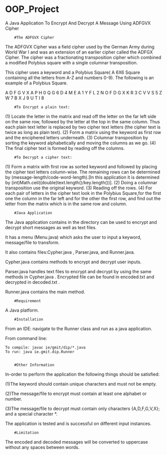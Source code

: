 # OOP_Project
A Java Application To Encrypt And Decrypt A Message Using ADFGVX Cipher

		#The ADFGVX Cipher
														
The ADFGVX Cipher was a field cipher used by the German Army during World War I and was an extension of an earlier cipher called the ADFGX Cipher. The cipher was a fractionating transposition cipher which combined a modified Polybius square with a single columnar transposition.

This cipher uses a keyword and a Polybius Square( A 6X6 Square containing all the letters from A-Z and numbers 0-9). The following is an example of a Polybius Square.

  A D F G V X
A P H 0 Q G 6
D 4 M E A 1 Y
F L 2 N O F D
G X K R 3 C V
V S 5 Z W 7 B
X J 9 U T I 8

		#To Encrypt a plain text: 

(1) Locate the letter in the matrix and read off the letter on the far left side on the same row, followed by the letter at the top in the same column.
	Thus each plain text letter is replaced by two cipher text letters (the cipher text is twice as long as plain text). 
(2) Form a matrix using the keyword as first row and the enciphered letters underneath.
(3) Columnar transposition by sorting the keyword alphabetically and moving the columns as we go.
(4) The final cipher text is formed by reading off the columns.

		#To Decrypt a cipher text:

(1) Form a matrix with first row as sorted keyword and followed by placing the cipher text letters column-wise.
	The remaining rows can be determined by (message-length/code-word-length).[In this application it is determined by (int)Math.ceil((double)text.length()/key.length())].
(2) Doing a columnar transposition use the original keyword.
(3) Reading off the rows. 
(4) For each pair of letters in the cipher text look in the Polybius Square,for the first one the column in the far left and for the other the first row,
	and find out the letter from the matrix which is in the same row and column.

		#Java Application

The Java application contains in the directory can be used to encrypt and decrypt short messages as well as text files.

It has a menu (Menu.java) which asks the user to input a keyword, message/file to transform.

It also contains files:Cypher.java , Parser.java, and Runner.java.

Cypher.java contains methods to encrypt and decrypt user inputs.

Parser.java handles text files to encrypt and decrypt by using the same methods in Cypher.java . Encrypted file can be found in encoded.txt and decrypted in decoded.txt .

Runner.java contains the main method.


		#Requirement
		
A Java platform.	

		#Installation

From an IDE: navigate to the Runner class and run as a java application.

From command line: 

	To compile: javac ie/gmit/dip/*.java
	To run: java ie.gmit.dip.Runner

		
		#Other Information

In-order to perform the application the following things should be satisfied:		

(1)The keyword should contain unique characters and must not be empty.

(2)The message/file to encrypt must contain at least one alphabet or number.

(3)The message/file to decrypt must contain only characters {A,D,F,G,V,X}; and a special character *.

The application is tested and is successful on different input instances.

		#Limitation
		
The encoded and decoded messages will be converted to uppercase without any spaces between words.		
